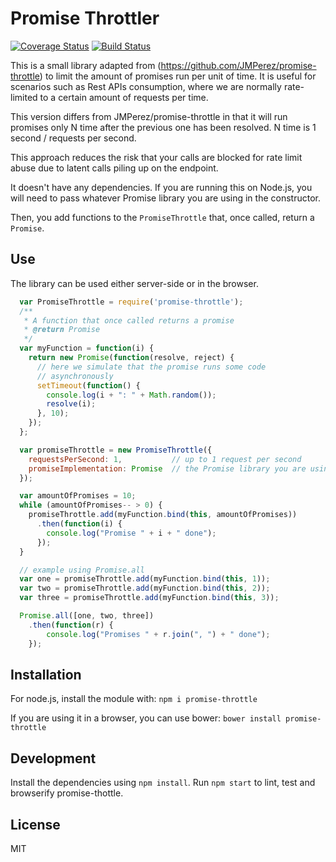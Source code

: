 Promise Throttler 
==================

[![Coverage Status](https://coveralls.io/repos/github/cnrudd/promise-throttler/badge.svg?branch=master)](https://coveralls.io/github/cnrudd/promise-throttler?branch=master) [![Build Status](https://travis-ci.org/cnrudd/promise-throttler.svg?branch=master)](https://travis-ci.org/cnrudd/promise-throttler)

This is a small library adapted from (https://github.com/JMPerez/promise-throttle) to limit the amount of promises run per unit of time. It is useful for scenarios such as Rest APIs consumption, where we are normally rate-limited to a certain amount of requests per time.

This version differs from JMPerez/promise-throttle in that it will run promises only N time after the previous one has been resolved.  N time is 1 second / requests per second.

This approach reduces the risk that your calls are blocked for rate limit abuse due to latent calls piling up on the endpoint.

It doesn't have any dependencies. If you are running this on Node.js, you will need to pass whatever Promise library you are using in the constructor.

Then, you add functions to the `PromiseThrottle` that, once called, return a `Promise`.

## Use

The library can be used either server-side or in the browser.

```javascript
  var PromiseThrottle = require('promise-throttle');
  /**
   * A function that once called returns a promise
   * @return Promise
   */
  var myFunction = function(i) {
    return new Promise(function(resolve, reject) {
      // here we simulate that the promise runs some code
      // asynchronously
      setTimeout(function() {
        console.log(i + ": " + Math.random());
        resolve(i);
      }, 10);
    });
  };

  var promiseThrottle = new PromiseThrottle({
    requestsPerSecond: 1,           // up to 1 request per second
    promiseImplementation: Promise  // the Promise library you are using
  });

  var amountOfPromises = 10;
  while (amountOfPromises-- > 0) {
    promiseThrottle.add(myFunction.bind(this, amountOfPromises))
      .then(function(i) {
        console.log("Promise " + i + " done");
      });
  }

  // example using Promise.all
  var one = promiseThrottle.add(myFunction.bind(this, 1));
  var two = promiseThrottle.add(myFunction.bind(this, 2));
  var three = promiseThrottle.add(myFunction.bind(this, 3));

  Promise.all([one, two, three])
    .then(function(r) {
        console.log("Promises " + r.join(", ") + " done");
    });
```

## Installation

For node.js, install the module with: `npm i promise-throttle`

If you are using it in a browser, you can use bower: `bower install promise-throttle`

## Development

Install the dependencies using `npm install`.
Run `npm start` to lint, test and browserify promise-thottle.

## License

MIT
